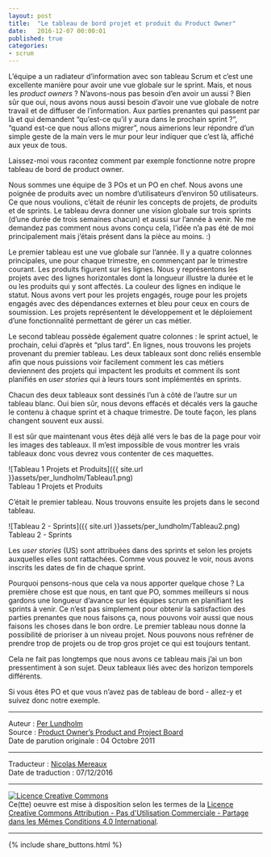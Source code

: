 ```yaml
---
layout: post
title:  "Le tableau de bord projet et produit du Product Owner"
date:   2016-12-07 00:00:01
published: true
categories: 
- scrum
---
```


L’équipe a un radiateur d’information avec son tableau Scrum et c’est une excellente manière pour avoir une vue globale sur le sprint. Mais, et nous les _product owners_ ? N’avons-nous pas besoin d’en avoir un aussi ? Bien sûr que oui, nous avons nous aussi besoin d’avoir une vue globale de notre travail et de diffuser de l’information. Aux parties prenantes qui passent par là et qui demandent “qu’est-ce qu’il y aura dans le prochain sprint ?”, “quand est-ce que nous allons migrer”, nous aimerions leur répondre d’un simple geste de la main vers le mur pour leur indiquer que c’est là, affiché aux yeux de tous.

Laissez-moi vous racontez comment par exemple fonctionne notre propre tableau de bord de product owner.

Nous sommes une équipe de 3 POs et un PO en chef. Nous avons une poignée de produits avec un nombre d’utilisateurs d’environ 50 utilisateurs. Ce que nous voulions, c’était de réunir les concepts de projets, de produits et de sprints. Le tableau devra donner une vision globale sur trois sprints (d’une durée de trois semaines chacun) et aussi sur l’année à venir. Ne me demandez pas comment nous avons conçu cela, l’idée n’a pas été de moi principalement mais j’étais présent dans la pièce au moins. :)

Le premier tableau est une vue globale sur l’année. Il y a quatre colonnes principales, une pour chaque trimestre, en commençant par le trimestre courant. Les produits figurent sur les lignes. Nous y représentons les projets avec des lignes horizontales dont la longueur illustre la durée et le ou les produits qui y sont affectés. La couleur des lignes en indique le statut. Nous avons vert pour les projets engagés, rouge pour les projets engagés avec des dépendances externes et bleu pour ceux en cours de soumission. Les projets représentent le développement et le déploiement d’une fonctionnalité permettant de gérer un cas métier.

Le second tableau possède également quatre colonnes : le sprint actuel, le prochain, celui d’après et “plus tard”. En lignes, nous trouvons les projets provenant du premier tableau. Les deux tableaux sont donc reliés ensemble afin que nous puissions voir facilement comment les cas métiers deviennent des projets qui impactent les produits et comment ils sont planifiés en _user stories_ qui à leurs tours sont implémentés en sprints.

Chacun des deux tableaux sont dessinés l’un à côté de l’autre sur un tableau blanc. Oui bien sûr, nous devons effacés et décalés vers la gauche le contenu à chaque sprint et à chaque trimestre. De toute façon, les plans changent souvent eux aussi.

Il est sûr que maintenant vous êtes déjà allé vers le bas de la page pour voir les images des tableaux. Il m’est impossible de vous montrer les vrais tableaux donc vous devrez vous contenter de ces maquettes.

![Tableau 1 Projets et Produits]({{ site.url }}assets/per_lundholm/Tableau1.png)  
Tableau 1 Projets et Produits

C’était le premier tableau. Nous trouvons ensuite les projets dans le second tableau.

![Tableau 2 - Sprints]({{ site.url }}assets/per_lundholm/Tableau2.png)  
Tableau 2 - Sprints

Les _user stories_ (US) sont attribuées dans des sprints et selon les projets auxquelles elles sont rattachées. Comme vous pouvez le voir, nous avons inscrits les dates de fin de chaque sprint.

Pourquoi pensons-nous que cela va nous apporter quelque chose ? La première chose est que nous, en tant que PO, sommes meilleurs si nous gardons une longueur d’avance sur les équipes scrum en planifiant les sprints à venir. Ce n’est pas simplement pour obtenir la satisfaction des parties prenantes que nous faisons ça, nous pouvons voir aussi que nous faisons les choses dans le bon ordre. Le premier tableau nous donne la possibilité de prioriser à un niveau projet. Nous pouvons nous refréner de prendre trop de projets ou de trop gros projet ce qui est toujours tentant.

Cela ne fait pas longtemps que nous avons ce tableau mais j’ai un bon pressentiment à son sujet. Deux tableaux liés avec des horizon temporels différents.

Si vous êtes PO et que vous n’avez pas de tableau de bord - allez-y et suivez donc notre exemple.

---  
Auteur : [Per Lundholm](https://www.crisp.se/konsulter/per-lundholm)  
Source : [Product Owner’s Product and Project Board](http://blog.crisp.se/2011/10/04/perlundholm/product-owners-product-and-project-board)  
Date de parution originale : 04 Octobre 2011  

---
Traducteur : [Nicolas Mereaux](http://www.les-traducteurs-agiles.org/traducteurs/)  
Date de traduction : 07/12/2016  

---

<a rel="license" href="http://creativecommons.org/licenses/by-nc-sa/4.0/"><img alt="Licence Creative Commons" style="border-width:0" src="http://i.creativecommons.org/l/by-nc-sa/4.0/88x31.png" /></a><br />Ce(tte) oeuvre est mise à disposition selon les termes de la <a rel="license" href="http://creativecommons.org/licenses/by-nc-sa/4.0/">Licence Creative Commons Attribution - Pas d'Utilisation Commerciale - Partage dans les Mêmes Conditions 4.0 International</a>.

---

{% include share_buttons.html %}
